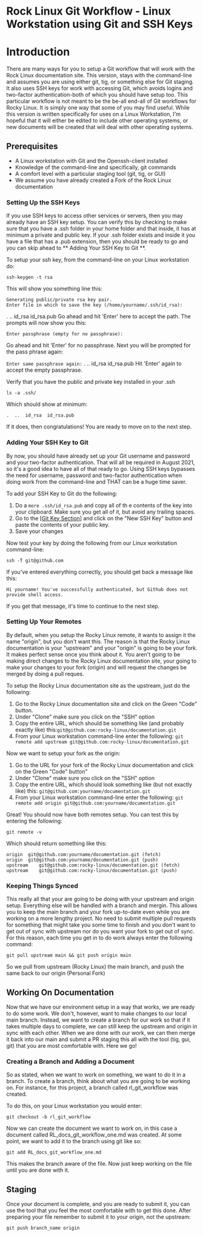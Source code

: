 # Rock Linux Git Workflow - Linux Workstation using Git and SSH Keys

# Introduction

There are many ways for you to setup a Git workflow that will work with the Rock Linux documentation site. This version, stays with the command-line and assumes you are using either git, tig, or something else for Git staging. It also uses SSH keys for work with accessing Git, which avoids logins and two-factor authentication-both of which you should have setup too. This particular workflow is not meant to be the be-all end-all of Git workflows for Rocky Linux. It is simply one way that some of you may find useful.  While this version is written specifically for uses on a Linux Workstation, I'm hopeful that it will either be edited to include other operating systems, or new documents will be created that will deal with other operating systems.

## Prerequisites

* A Linux workstation with Git and the Openssh-client installed
* Knowledge of the command-line and specifically, git commands
* A comfort level with a particular staging tool (git, tig, or GUI)
* We assume you have already created a Fork of the Rock Linux documentation

### Setting Up the SSH Keys

If you use SSH keys to access other services or servers, then you may already have an SSH key setup. You can verify this by checking to make sure that you have a .ssh folder in your home folder and that inside, it has at minimum a private and public key. If your .ssh folder exists and inside it you have a file that has a .pub extension, then you should be ready to go and you can skip ahead to ** Adding Your SSH Key to Git **. 

To setup your ssh key, from the command-line on your Linux workstation do: 

`ssh-keygen -t rsa` 

This will show you something line this:

```
Generating public/private rsa key pair.
Enter file in which to save the key (/home/yourname/.ssh/id_rsa):
```
.  ..  id_rsa  id_rsa.pub
Go ahead and hit 'Enter' here to accept the path. The prompts will now show you this:

`Enter passphrase (empty for no passphrase): `

Go ahead and hit 'Enter' for no passphrase. Next you will be prompted for the pass
phrase again:

`Enter same passphrase again:`
.  ..  id_rsa  id_rsa.pub
Hit 'Enter' again to accept the empty passphrase.

Verify that you have the public and private key installed in your .ssh

`ls -a .ssh/`

Which should show at minimum: 

`.  ..  id_rsa  id_rsa.pub`

If it does, then congratulations! You are ready to move on to the next step.

### Adding Your SSH Key to Git

By now, you should have already set up your Git username and password and your two-factor authentication. That will all be required in August 2021, so it's a good idea to have all of that ready to go. Using SSH keys bypasses the need for username, password and two-factor authentication when doing work from the command-line and THAT can be a huge time saver.

To add your SSH Key to Git do the following:

1. Do a `more .ssh/id_rsa.pub` and copy all of th e contents of the key into your clipboard. Make sure you get all of it, but avoid any trailing spaces.
2. Go to the [[Git Key Section]](https://github.com/settings/keys) and click on the "New SSH Key" button and paste the contents of your public key.
3. Save your changes

Now test your key by doing the following from our Linux workstation command-line:

`ssh -T git@github.com`

If you've entered everything correctly, you should get back a message like this:

`Hi yourname! You've successfully authenticated, but Github does not provide shell access.`

If you get that message, it's time to continue to the next step.

### Setting Up Your Remotes

By default, when you setup the Rocky Linux remote, it wants to assign it the name "origin", but you don't want this. The reason is that the Rocky Linux documentation is your "upstream" and your "origin" is going to be your fork. It makes perfect sense once you think about it. You aren't going to be making direct changes to the Rocky Linux documentation site, your going to make your changes to your fork (origin) and will request the changes be merged by doing a pull reques.

To setup the Rocky Linux documentation site as the upstream, just do the following:

1. Go to the Rocky Linux documentation site and click on the Green "Code" button. 
2. Under "Clone" make sure you click on the "SSH" option
3. Copy the entire URL, which should be something like (and probably exactly like) this:`git@github.com:rocky-linux/documentation.git`
4. From your Linux workstation command-line enter the following: `git remote add upstream git@github.com:rocky-linux/documentation.git`

Now we want to setup your fork as the origin:

1. Go to the URL for your fork of the Rocky Linux documentation and click on the Green "Code" button"
2. Under "Clone" make sure you click on the "SSH" option
3. Copy the entire URL, which should look something like (but not exactly like) this: `git@github.com:yourname/documentation.git`
4. From your Linux workstation command-line enter the following: `git remote add origin git@github.com:yourname/documentation.git`

Great! You should now have both remotes setup. You can test this by entering the following: 

`git remote -v`

Which should return something like this:

```
origin	git@github.com:yourname/documentation.git (fetch)
origin	git@github.com:yourname/documentation.git (push)
upstream	git@github.com:rocky-linux/documentation.git (fetch)
upstream	git@github.com:rocky-linux/documentation.git (push)
```

### Keeping Things Synced

This really all that your are going to be doing with your upstream and origin setup. Everything else will be handled with a branch and mergin. This allows you to keep the main branch and your fork up-to-date even while you are working on a more lengthy project. No need to submit multiple pull requests for something that might take you some time to finish and you don't want to get out of sync with upstream nor do you want your fork to get out of sync. For this reason, each time you get in to do work always enter the following command:

`git pull upstream main && git push origin main`

So we pull from upstream (Rocky Linux) the main branch, and push the same back to our origin (Personal Fork)

## Working On Documentation

Now that we have our environment setup in a way that works, we are ready to do some work. We don't, however, want to make changes to our local main branch. Instead, we want to create a branch for our work so that if it takes multiple days to complete, we can still keep the upstream and origin in sync with each other. When we are done with our work, we can then merge it back into our main and submit a PR staging this all with the tool (tig, gui, git) that you are most comfortable with. Here we go!

### Creating a Branch and Adding a Document

So as stated, when we want to work on something, we want to do it in a branch. To create a branch, think about what you are going to be working on. For instance, for this project, a branch called rl_git_workflow was created. 

To do this, on your Linux workstation you would enter:

`git checkout -b rl_git_workflow`

Now we can create the document we want to work on, in this case a document called RL_docs_git_workflow_one.md was created. At some point, we want to add it to the branch using git like so:

`git add RL_docs_git_workflow_one.md`

This makes the branch aware of the file. Now just keep working on the file until you are done with it.

## Staging

Once your document is complete, and you are ready to submit it, you can use the tool that you feel the most comfortable with to get this done. After preparing your file remember to submit it to your origin, not the upstream:

`git push branch_name origin`



